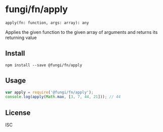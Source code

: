 fungi/fn/apply
==============

    apply(fn: function, args: array): any

Applies the given function to the given array of arguments and returns its
returning value

Install
-------

    npm install --save @fungi/fn/apply

Usage
-----

```js
var apply = require('@fungi/fn/apply');
console.log(apply(Math.max, [3, 7, 44, 21])); // 44
```

License
-------

ISC
